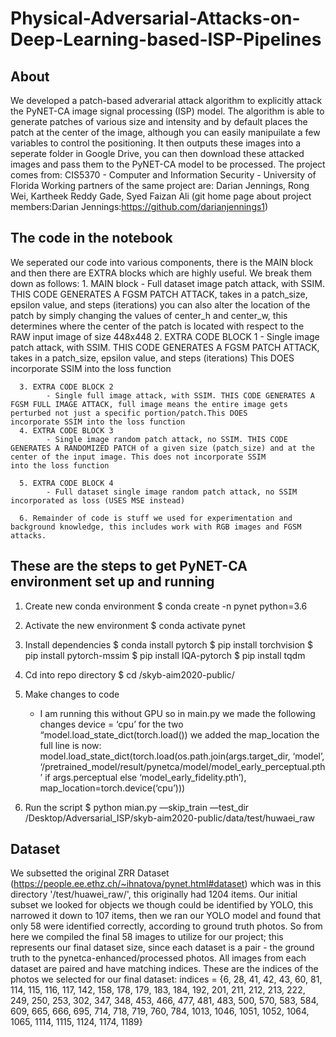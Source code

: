 # Physical-Adversarial-Attacks-on-Deep-Learning-based-ISP-Pipelines

## About
We developed a patch-based adverarial attack algorithm to explicitly attack the PyNET-CA image signal processing (ISP) model. The algorithm is able to generate patches of various size and intensity and by default places the patch at the center of the image, although you can easily manipuilate a few variables to control the positioning. It then outputs these images into a seperate folder in Google Drive, you can then download these attacked images and pass them to the PyNET-CA model to be processed.
The project comes from:
CIS5370 - Computer and Information Security - University of Florida
Working partners of the same project are: Darian Jennings, Rong Wei, Kartheek Reddy Gade, Syed Faizan Ali
(git home page about project members:Darian Jennings:https://github.com/darianjennings1)
## The code in the notebook
We seperated our code into various components, there is the MAIN block and then there are EXTRA blocks which are highly useful. We break them down as follows:
	1. MAIN block
 		- Full dataset image patch attack, with SSIM. THIS CODE GENERATES A FGSM PATCH ATTACK, takes in a patch_size, epsilon value, and steps (iterations)
			you can also alter the location of the patch by simply changing the values of center_h and center_w, this determines where the
   			center of the patch is located with respect to the RAW input image of size 448x448
      2. EXTRA CODE BLOCK 1
      		- Single image patch attack, with SSIM. THIS CODE GENERATES A FGSM PATCH ATTACK, takes in a patch_size, epsilon value, and steps (iterations)
			This DOES incorporate SSIM into the loss function

      3. EXTRA CODE BLOCK 2
      		- Single full image attack, with SSIM. THIS CODE GENERATES A FGSM FULL IMAGE ATTACK, full image means the entire image gets perturbed not just a specific portion/patch.This DOES 				incorporate SSIM into the loss function
      4. EXTRA CODE BLOCK 3 
      		- Single image random patch attack, no SSIM. THIS CODE GENERATES A RANDOMIZED PATCH of a given size (patch_size) and at the center of the input image. This does not incorporate SSIM 				into the loss function

      5. EXTRA CODE BLOCK 4 
      		- Full dataset single image random patch attack, no SSIM incorporated as loss (USES MSE instead)

      6. Remainder of code is stuff we used for experimentation and background knowledge, this includes work with RGB images and FGSM attacks.

## These are the steps to get PyNET-CA environment set up and running
1. Create new conda environment
	$ conda create -n pynet python=3.6
2. Activate the new environment
	$ conda activate pynet
3. Install dependencies
	$ conda install pytorch
	$ pip install torchvision
	$ pip install pytorch-mssim
	$ pip install IQA-pytorch
	$ pip install tqdm
4. Cd into repo directory 
	$ cd /skyb-aim2020-public/
5. Make changes to code
	- I am running this without GPU so in main.py we made the following changes
		device = ‘cpu’
		for the two “model.load_state_dict(torch.load()) we added the map_location
			the full line is now: model.load_state_dict(torch.load(os.path.join(args.target_dir, ‘model’, ‘/pretrained_model/result/pynetca/model/model_early_perceptual.pth’ if args.perceptual else ‘model_early_fidelity.pth’), map_location=torch.device(‘cpu’)))

6. Run the script
	$ python mian.py —skip_train —test_dir /Desktop/Adversarial_ISP/skyb-aim2020-public/data/test/huwaei_raw

## Dataset
We subsetted the original ZRR Dataset (https://people.ee.ethz.ch/~ihnatova/pynet.html#dataset) which was in this directory '/test/huawei_raw/', this originally had 1204 items.
Our initial subset we looked for objects we though could be identified by YOLO, this narrowed it down to 107 items, then we ran our YOLO model and found that only 58 were identified 
correctly, according to ground truth photos.
So from here we compiled the final 58 images to utilize for our project; this represents our final dataset size, since each dataset is a pair - the ground truth to the pynetca-enhanced/processed photos.
All images from each dataset are paired and have matching indices. These are the indices of the photos we selected for our final dataset:
indices = {6, 28, 41, 42, 43, 60, 81, 114, 115, 116, 117, 142, 158, 178, 179, 183, 184, 192, 201, 211, 212, 213, 222, 249,
250, 253, 302, 347, 348, 453, 466, 477, 481, 483, 500, 570, 583, 584, 609, 665, 666, 695, 714, 718, 719, 760, 784, 1013, 1046, 1051, 1052, 1064, 1065, 1114, 1115, 1124, 1174, 1189}



